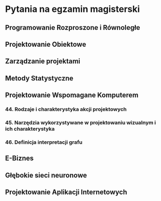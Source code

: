 # Pytania na egzamin magisterski

## Programowanie Rozproszone i Równoległe

## Projektowanie Obiektowe

## Zarządzanie projektami

## Metody Statystyczne

## Projektowanie Wspomagane Komputerem

### 44. Rodzaje i charakterystyka akcji projektowych

### 45. Narzędzia wykorzystywane w projektowaniu wizualnym i ich charakterystyka

### 46.  Definicja interpretacji grafu

## E-Biznes

## Głębokie sieci neuronowe

## Projektowanie Aplikacji Internetowych